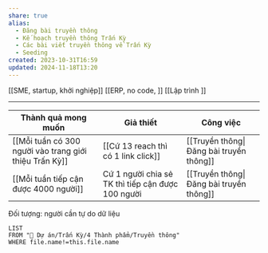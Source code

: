 ```yaml
---
share: true
alias:
  - Đăng bài truyền thông
  - Kế hoạch truyền thông Trấn Kỳ
  - Các bài viết truyền thông về Trấn Kỳ
  - Seeding
created: 2023-10-31T16:59
updated: 2024-11-18T13:20
---
```


[[SME, startup, khởi nghiệp]]
[[ERP, no code, ]] 
[[Lập trình ]] 

----

| Thành quả mong muốn                                    | Giả thiết                                         | Công việc                               |
| ------------------------------------------------------ | ------------------------------------------------- | --------------------------------------- |
| [[Mỗi tuần có 300 người vào trang giới thiệu Trấn Kỳ]] | [[Cứ 13 reach thì có 1 link click]]               | [[Truyền thông\|Đăng bài truyền thông]] |
| [[Mỗi tuần tiếp cận được 4000 người]]                  | Cứ 1 người chia sẻ TK thì tiếp cận được 100 người | [[Truyền thông\|Đăng bài truyền thông]] |


Đối tượng: người cần tự do dữ liệu

```dataview
LIST 
FROM "📐 Dự án/Trấn Kỳ/4 Thành phẩm/Truyền thông" 
WHERE file.name!=this.file.name
```
